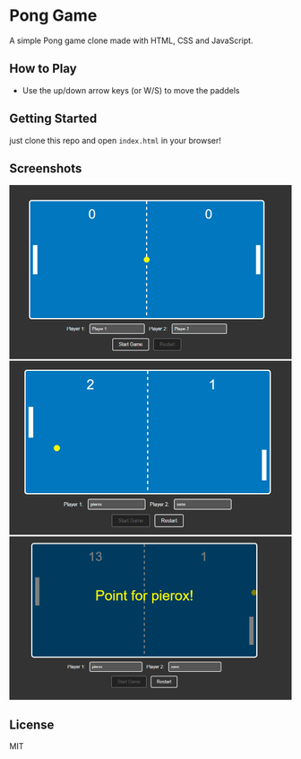 # Pong Game

A simple Pong game clone made with HTML, CSS and JavaScript.

## How to Play

- Use the up/down arrow keys (or W/S) to move the paddels
## Getting Started

just clone this repo and open `index.html` in your browser!

## Screenshots

![image](./images/pong%201.png)
![image](./images/pong%202.png)
![image](./images/pong%203.png)

## License

MIT
